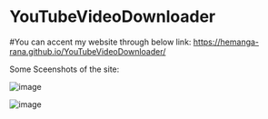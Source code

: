 # YouTubeVideoDownloader

#You can accent my website through below link:
https://hemanga-rana.github.io/YouTubeVideoDownloader/

Some Sceenshots of the site:

![image](https://user-images.githubusercontent.com/95037269/181028179-f0d838f8-7cdf-46c4-bab9-d80cfee2d2c5.png)

![image](https://user-images.githubusercontent.com/95037269/181028260-9168b772-2e3c-4ee3-b4b4-2cb60a7e277e.png)

